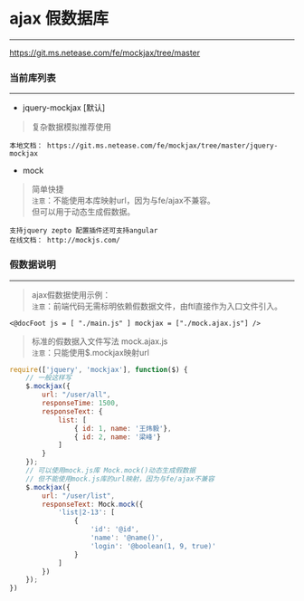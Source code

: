 # ajax 假数据库
---

https://git.ms.netease.com/fe/mockjax/tree/master

### 当前库列表
---

- jquery-mockjax [默认]
> 复杂数据模拟推荐使用

	本地文档： https://git.ms.netease.com/fe/mockjax/tree/master/jquery-mockjax
	
- mock
> 简单快捷  
> `注意`：不能使用本库映射url，因为与fe/ajax不兼容。  
> 但可以用于动态生成假数据。  
   
    支持jquery zepto 配置插件还可支持angular  
    在线文档： http://mockjs.com/  

### 假数据说明
---

> ajax假数据使用示例：  
> `注意`：前端代码无需标明依赖假数据文件，由ftl直接作为入口文件引入。  
~~~
<@docFoot js = [ "./main.js" ] mockjax = ["./mock.ajax.js"] />
~~~

> 标准的假数据入文件写法 mock.ajax.js  
> `注意`：只能使用$.mockjax映射url  
~~~js
require(['jquery', 'mockjax'], function($) {
	// 一般这样写
	$.mockjax({
		url: "/user/all",
		responseTime: 1500,
		responseText: {
			list: [
				{ id: 1, name: '王炜毅'},
				{ id: 2, name: '梁峰'}
			]
		}
	});
	// 可以使用mock.js库 Mock.mock()动态生成假数据
	// 但不能使用mock.js库的url映射，因为与fe/ajax不兼容
	$.mockjax({
		url: "/user/list",
		responseText: Mock.mock({
			'list|2-13': [
				{ 
				    'id': '@id',
				    'name': '@name()',
			        'login': '@boolean(1, 9, true)'
				}
			]
		})
	});
})
~~~